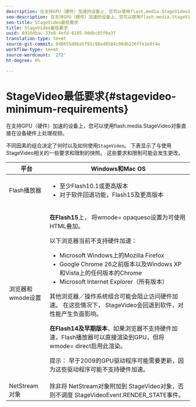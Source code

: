```yaml
---
description: 在支持GPU（硬件）加速的设备上，您可以使用flash.media.StageVideo对象直接在设备硬件上处理视频。
seo-description: 在支持GPU（硬件）加速的设备上，您可以使用flash.media.StageVideo对象直接在设备硬件上处理视频。
seo-title: StageVideo最低要求
title: StageVideo最低要求
uuid: 8916dbac-33e0-4efd-8105-9ddbc85f0a3f
translation-type: tm+mt
source-git-commit: 040655d8ba5f91c98ed0584c08db226ffe1e0f4e
workflow-type: tm+mt
source-wordcount: '272'
ht-degree: 0%

---
```



# StageVideo最低要求{#stagevideo-minimum-requirements}

在支持GPU（硬件）加速的设备上，您可以使用flash.media.StageVideo对象直接在设备硬件上处理视频。

<!--<a id="section_64DDAA8DB215493E8A7CA6636819D350"></a>-->

不同因素的组合决定了何时以及如何使用`StageVideo`。 下表显示了与使用StageVideo相关的一些要求和限制的快照。 这些要求和限制可能会发生更改。

<table id="table_882F4462A5AE47E28A60A39D112164A7"> 
 <thead> 
  <tr> 
   <th colname="col1" class="entry"> 平台 </th> 
   <th colname="col2" class="entry"> Windows和Mac OS </th> 
  </tr>
 </thead>
 <tbody> 
  <tr> 
   <td colname="col1"> Flash播放器 </td> 
   <td colname="col2"> 
    <ul id="ul_s42_lm2_jp"> 
     <li id="li_308FA9EC206B437A9EE04C29F9480B73">至少Flash10.1或更高版本 </li> 
     <li id="li_5898EDB0D12A43389076BCC7F4A27A0A">对于软件回退功能，Flash15及更高版本 </li> 
    </ul> </td> 
  </tr> 
  <tr> 
   <td colname="col1">浏览器和<span class="codeph"> wmode</span>设置 </td> 
   <td colname="col2"> <p><b>在Flash15</b>上， <span class="codeph"> 将wmode=</span> opaqueso设置为可使用HTML叠加。 </p> <p>以下浏览器当前不支持硬件加速： 
     <ul id="ul_frv_ykf_jp"> 
      <li id="li_3D407A61FEE042A9B85A6EFACA6D7719">Microsoft Windows上的Mozilla Firefox </li> 
      <li id="li_39B85AC352564DA8B86EA826638F1F4B">Google Chrome 26之前版本以及Windows XP和Vista上的任何版本的Chrome </li> 
      <li id="li_0042BA6070C849E6B7C4B4BF4333F712">Microsoft Internet Explorer（所有版本） </li> 
     </ul>其他浏览器／操作系统组合可能会阻止访问硬件加速。 在这些情况下，<span class="codeph"> StageVideo</span>会回退到软件，对性能产生负面影响。 </p> <p><b>在Flash14及早期版本</b>，如果浏览器不支持硬件加速，Flash播放器可以直接渲染到GPU，但将 <span class="codeph"> wmode=</span> direct启用此渲染。 <p>提示： 早于2009的GPU驱动程序可能需要更新，因为这些驱动程序可能不支持硬件加速。 </p> </p> </td> 
  </tr> 
  <tr> 
   <td colname="col1"> NetStream对象 </td> 
   <td colname="col2">除非将<span class="codeph"> NetStream</span>对象附加到<span class="codeph"> StageVideo</span>对象，否则不调度<span class="codeph"> StageVideoEvent.RENDER_STATE</span>事件。 </td> 
  </tr> 
 </tbody> 
</table>

